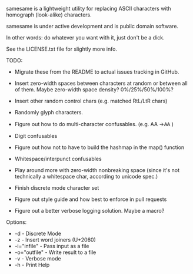 samesame is a lightweight utility for replacing ASCII characters with homograph (look-alike) characters.

samesame is under active development and is public domain software.

In other words: do whatever you want with it, just don't be a dick.

See the LICENSE.txt file for slightly more info.

TODO: 

* Migrate these from the README to actual issues tracking in GitHub.

* Insert zero-width spaces between characters at random or between all of them. Maybe zero-width space density? 0%/25%/50%/100%?
* Insert other random control chars (e.g. matched RtL/LtR chars)
* Randomly glyph characters.
* Figure out how to do multi-character confusables. (e.g. AA ->Ꜳ  )
* Digit confusables
* Figure out how not to have to build the hashmap in the map() function
* Whitespace/interpunct confusables
* Play around more with zero-width nonbreaking space (since it's not technically a whitespace char, according to unicode spec.)
* Finish discrete mode character set
* Figure out style guide and how best to enforce in pull requests
* Figure out a better verbose logging solution. Maybe a macro?


Options:

* -d - Discrete Mode
* -z - Insert word joiners (U+2060)
* -i="infile" - Pass input as a file
* -o="outfile" - Write result to a file
* -v - Verbose mode
* -h - Print Help
